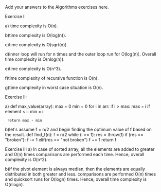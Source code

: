 Add your answers to the Algorithms exercises here.

Exercise I

a) time complexity is O(n).

b)time complexity is O(log(n)).

c)time complexity is O(sqrt(n)).

d)inner loop will run for n times and the outer loop run for O(log(n)). Overall time complexity is O(nlog(n)).

e)time complexity is O(n^3).

f)time complexity of recursive function is O(n).

g)time complexity in worst case situation is O(n).

Exercise II:

a) def max_value(array):
     max = 0
     min = 0
     for i in arr:
       if i > max:
         max = i
       if element < i:
         min = i

     return max - min
     
b)let's assume f = n/2 and begin finding the optimum value of f based on the result.
def find_f(n):
    f = n/2
    while (i >= 1):
      res = throw(f)
      if (res == "broken"):
        f -= 1
      elif(res == "not broken")
        f += 1
    return f      
     
Exercise III
a) In case of sorted array, all the elements are added to greater and O(n) times comparisons are performed each time. Hence, overall complexity is O(n^2).

b)if the pivot element is always median, then the elements are equally distributed in both greater and less. comparisons are performed O(n) times and quicksort runs for O(logn) times. Hence, overall time complexity is O(nlogn).

  
